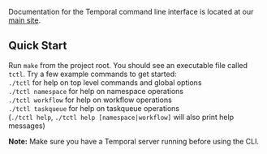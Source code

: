 Documentation for the Temporal command line interface is located at our [main site](https://docs.temporal.io/docs/tctl/).

## Quick Start
Run `make` from the project root. You should see an executable file called `tctl`. Try a few example commands to 
get started:   
`./tctl` for help on top level commands and global options   
`./tctl namespace` for help on namespace operations  
`./tctl workflow` for help on workflow operations  
`./tctl taskqueue` for help on taskqueue operations  
(`./tctl help`, `./tctl help [namespace|workflow]` will also print help messages)

**Note:** Make sure you have a Temporal server running before using the CLI.
